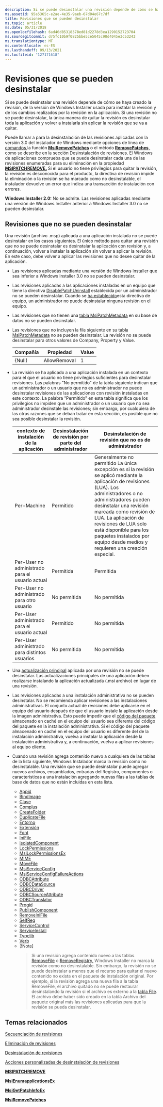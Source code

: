 ```yaml
---
description: Si se puede desinstalar una revisión depende de cómo se haya creado la revisión, de la versión de Windows Installer usada para instalar la revisión y de los cambios realizados por la revisión en la aplicación.
ms.assetid: 95a5365c-e2ae-4e35-9aeb-67d04e67c7df
title: Revisiones que se pueden desinstalar
ms.topic: article
ms.date: 05/31/2018
ms.openlocfilehash: 6ad46d85318378ed81d2278d3ea1290152723704
ms.sourcegitcommit: d75fc10b9f0825bbe5ce5045c90d4045e3c53243
ms.translationtype: MT
ms.contentlocale: es-ES
ms.lasthandoff: 09/13/2021
ms.locfileid: "127171618"
---
```

# <a name="uninstallable-patches"></a>Revisiones que se pueden desinstalar

Si se puede desinstalar una revisión depende de cómo se haya creado la revisión, de la versión de Windows Installer usada para instalar la revisión y de los cambios realizados por la revisión en la aplicación. Si una revisión no se puede desinstalar, la única manera de quitar la revisión es desinstalar toda la aplicación y volver a instalarla sin aplicar la revisión que se va a quitar.

Puede llamar a para la desinstalación de las revisiones aplicadas con la versión 3.0 del instalador de Windows mediante opciones de [](uninstalling-patches.md) línea de [comandos,](command-line-options.md)la función [**MsiRemovePatches**](/windows/desktop/api/Msi/nf-msi-msiremovepatchesa) o el método [**RemovePatches,**](installer-removepatches.md) como se describe en la sección Desinstalación de revisiones. El Windows de aplicaciones comprueba que se puede desinstalar cada una de las revisiones enumeradas para su eliminación en la propiedad [**MSIPATCHREMOVE.**](msipatchremove.md) Si el usuario no tiene privilegios para quitar la revisión, la revisión es desconocida para el producto, la directiva de revisión impide la eliminación o la revisión se ha marcado como no desinstalable, el instalador devuelve un error que indica una transacción de instalación con errores.

**Windows Installer 2.0:** No se admite. Las revisiones aplicadas mediante una versión de Windows Installer anterior a Windows Installer 3.0 no se pueden desinstalar.

## <a name="patches-that-are-not-uninstallable"></a>Revisiones que no se pueden desinstalar

Una revisión (archivo .msp) aplicada a una aplicación instalada no se puede desinstalar en los casos siguientes. El único método para quitar una revisión que no se puede desinstalar es desinstalar la aplicación con revisión y, a continuación, volver a instalar la aplicación sin volver a aplicar la revisión. En este caso, debe volver a aplicar las revisiones que no desee quitar de la aplicación.

-   Las revisiones aplicadas mediante una versión de Windows Installer que sea inferior a Windows Installer 3.0 no se pueden desinstalar.
-   Las revisiones aplicadas a las aplicaciones instaladas en un equipo que tiene la directiva [DisablePatchUninstall](disablepatchuninstall.md) establecida por un administrador no se pueden desinstalar. Cuando se [ha establecido](machine-policies.md)esta directiva de equipo, un administrador no puede desinstalar ninguna revisión en el equipo.
-   Las revisiones que no tienen una [tabla MsiPatchMetadata](msipatchmetadata-table.md) en su base de datos no se pueden desinstalar.
-   Las revisiones que no incluyen la fila siguiente en su [tabla MsiPatchMetadata](msipatchmetadata-table.md) no se pueden desinstalar. La revisión no se puede desinstalar para otros valores de Company, Property y Value.

    | Compañía | Propiedad     | Value |
    |---------|--------------|-------|
    | {Null}  | AllowRemoval | 1     |

    

     

-   La revisión se ha aplicado a una aplicación instalada en un contexto para el que el usuario no tiene privilegios suficientes para desinstalar revisiones. Las palabras "No permitido" de la tabla siguiente indican que un administrador o un usuario que no es administrador no puede desinstalar revisiones de las aplicaciones con revisión instaladas en este contexto. La palabra "Permitido" en esta tabla significa que los privilegios no impiden que un administrador o un usuario que no sea administrador desinstale las revisiones; sin embargo, por cualquiera de las otras razones que se deban tratar en esta sección, es posible que no sea posible desinstalar la revisión.

    | contexto de instalación de la aplicación        | Desinstalación de revisión por parte del administrador | Desinstalación de revisión que no es de administrador                                                                                                                                                                                                                                                                             |
    |-----------------------------------------|----------------------------------|------------------------------------------------------------------------------------------------------------------------------------------------------------------------------------------------------------------------------------------------------------------------------------------------------------------|
    | Per-Machine                             | Permitido                          | Generalmente no permitido La única excepción es si la revisión se aplicó mediante la aplicación de revisiones (LUA). Los administradores o no administradores pueden desinstalar una revisión marcada como revisión de LUA. La aplicación de revisiones de LUA solo está disponible para los paquetes instalados por equipo desde medios y requieren una creación especial.<br/> |
    | Per-User no administrado para el usuario actual   | Permitida                          | Permitida                                                                                                                                                                                                                                                                                                          |
    | Per-User no administrado para otro usuario | No permitida                      | No permitida                                                                                                                                                                                                                                                                                                      |
    | Per-User administrado para el usuario actual       | Permitido                          | No permitida                                                                                                                                                                                                                                                                                                      |
    | Per-User administrado para distintos usuarios     | No permitida                      | No permitida                                                                                                                                                                                                                                                                                                      |

    

     

-   Una [actualización principal](major-upgrades.md) aplicada por una revisión no se puede desinstalar. Las actualizaciones principales de una aplicación deben realizarse instalando la aplicación actualizada (.msi archivo) en lugar de una revisión.
-   Las revisiones aplicadas a una instalación administrativa no se pueden desinstalar. No se recomienda aplicar revisiones a las instalaciones administrativas. El conjunto actual de revisiones debe aplicarse en el equipo del usuario después de que el usuario instale la aplicación desde la imagen administrativa. Esto puede impedir que el [código del paquete](package-codes.md) almacenado en caché en el equipo del usuario sea diferente del código del paquete en la instalación administrativa. Si el código del paquete almacenado en caché en el equipo del usuario es diferente del de la instalación administrativa, vuelva a instalar la aplicación desde la instalación administrativa y, a continuación, vuelva a aplicar revisiones al equipo cliente.
-   Cuando una revisión agrega contenido nuevo a cualquiera de las tablas de la lista siguiente, Windows Instalador marca la revisión como no desinstalable. Una revisión que se puede desinstalar puede agregar nuevos archivos, ensamblados, entradas del Registro, componentes o características a una instalación agregando nuevas filas a las tablas de base de datos que no están incluidas en esta lista.

    -   [Appid](appid-table.md)
    -   [BindImage](bindimage-table.md)
    -   [Clase](class-table.md)
    -   [Complus](complus-table.md)
    -   [CreateFolder](createfolder-table.md)
    -   [DuplicateFile](duplicatefile-table.md)
    -   [Entorno](environment-table.md)
    -   [Extensión](extension-table.md)
    -   [Font](font-table.md)
    -   [IniFile](inifile-table.md)
    -   [IsolatedComponent](isolatedcomponent-table.md)
    -   [LockPermissions](lockpermissions-table.md)
    -   [MsiLockPermissionsEx](msilockpermissionsex-table.md)
    -   [MIME](mime-table.md)
    -   [MoveFile](movefile-table.md)
    -   [MsiServiceConfig](msiserviceconfig-table.md)
    -   [MsiServiceConfigFailureActions](msiserviceconfigfailureactions-table.md)
    -   [ODBCAttribute](odbcattribute-table.md)
    -   [ODBCDataSource](odbcdatasource-table.md)
    -   [ODBCDriver](odbcdriver-table.md)
    -   [ODBCSourceAttribute](odbcsourceattribute-table.md)
    -   [ODBCTranslator](odbctranslator-table.md)
    -   [Progid](progid-table.md)
    -   [PublishComponent](publishcomponent-table.md)
    -   [RemoveIniFile](removeinifile-table.md)
    -   [SelfReg](selfreg-table.md)
    -   [ServiceControl](servicecontrol-table.md)
    -   [ServiceInstall](serviceinstall-table.md)
    -   [Typelib](typelib-table.md)
    -   [Verb](verb-table.md)
    -   [!Note]  
        > Si una revisión agrega contenido nuevo a las tablas [RemoveFile](removefile-table.md) o [RemoveRegistry,](removeregistry-table.md) Windows Installer no marca la revisión como no desinstalable. Sin embargo, la revisión no se puede desinstalar a menos que el recurso para quitar el nuevo contenido no exista en el paquete de instalación original. Por ejemplo, si la revisión agrega una nueva fila a la tabla RemoveFile, el archivo quitado no se puede restaurar desinstalando la revisión si el archivo es externo a la [tabla File](file-table.md). El archivo debe haber sido creado en la tabla Archivo del paquete original más las revisiones aplicadas para que la revisión se pueda desinstalar.

         

## <a name="related-topics"></a>Temas relacionados

<dl> <dt>

[Secuenciación de revisiones](sequencing-patches.md)
</dt> <dt>

[Eliminación de revisiones](removing-patches.md)
</dt> <dt>

[Desinstalación de revisiones](uninstalling-patches.md)
</dt> <dt>

[Acciones personalizadas de desinstalación de revisiones](patch-uninstall-custom-actions.md)
</dt> <dt>

[**MSIPATCHREMOVE**](msipatchremove.md)
</dt> <dt>

[**MsiEnumapplicationsEx**](/windows/desktop/api/Msi/nf-msi-msienumproductsexa)
</dt> <dt>

[**MsiGetPatchInfoEx**](/windows/desktop/api/Msi/nf-msi-msigetpatchinfoexa)
</dt> <dt>

[**MsiRemovePatches**](/windows/desktop/api/Msi/nf-msi-msiremovepatchesa)
</dt> </dl>

 

 




